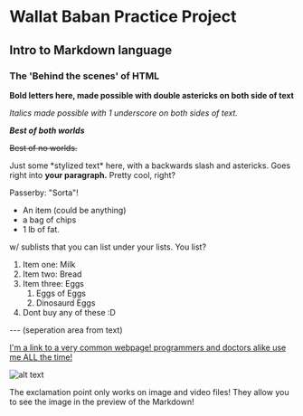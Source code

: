 # Wallat Baban Practice Project

## Intro to Markdown language

### The 'Behind the scenes' of HTML

**Bold letters here, made possible with double astericks on both side of text**

_Italics made possible with 1 underscore on both sides of text._

**_Best of both worlds_**

~~Best of no worlds.~~

Just some \*stylized text\* here, with a backwards slash and astericks. Goes
right into **your paragraph.** Pretty cool, right? 

Passerby: "Sorta"!

- An item (could be anything)
- a bag of chips
- 1 lb of fat. 

w/ sublists that you can list under your lists. You list? 

1. Item one: Milk
2. Item two: Bread
3. Item three: Eggs
   1. Eggs of Eggs
   2. Dinosaurd Eggs
4. Dont buy any of these :D

--- (seperation area from text)

[I'm a link to a very common webpage! programmers and doctors alike use me ALL the time!](http://www.google.com)

![alt text](https://i.imgur.com/81qyN1y.jpg)

The exclamation point only works on image and video files! They allow you to see the image in the preview of the Markdown!

